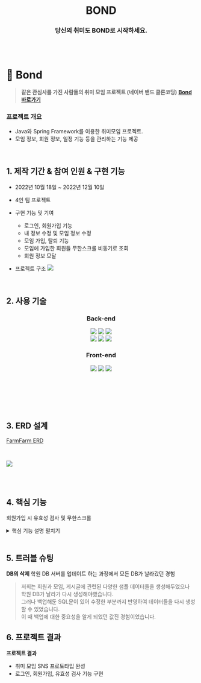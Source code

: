 <div align="center">
  <h1>BOND</h1>
  <h3>당신의 취미도 BOND로 시작하세요.</h3>
  <br>
<br>
</div>


# :pushpin: Bond
> **같은 관심사를 가진 사람들의 취미 모임 프로젝트 (네이버 밴드 클론코딩)**
> **[Bond 바로가기](http://146.56.191.169:8080)** <br>

### 프로젝트 개요

- Java와 Spring Framework를 이용한 취미모임 프로젝트.
- 모임 정보, 회원 정보, 일정 기능 등을 관리하는 기능 제공

</br>

## 1. 제작 기간 & 참여 인원 & 구현 기능
- 2022년 10월 18일 ~ 2022년 12월 10일
- 4인 팀 프로젝트
- 구현 기능 및 기여
  - 로그인, 회원가입 기능
  - 내 정보 수정 및 모임 정보 수정
  - 모임 가입, 탈퇴 기능
  - 모임에 가입한 회원들 무한스크롤 비동기로 조회
  - 회원 정보 모달 

- 프로젝트 구조
![](https://user-images.githubusercontent.com/110797113/221120531-819fca85-1d0c-457e-a9b1-d46d717c21cb.png)



</br>

## 2. 사용 기술

<div align="center">
  
### **Back-end**
<img src="https://img.shields.io/badge/Java11-007396?style=for-the-badge&logo=java&logoColor=white"> 
  <img src="https://img.shields.io/badge/Spring5.3.14-6DB33F?style=for-the-badge&logo=spring&logoColor=white">
  <img src="https://img.shields.io/badge/Oracle21C-F80000?style=for-the-badge&logo=oracle&logoColor=white">
  <br>
  <img src="https://img.shields.io/badge/Apache Tomcat9.0-F8DC75?style=for-the-badge&logo=apachetomcat&logoColor=white">
    <img src="https://img.shields.io/badge/Apache Maven-C71A36?style=for-the-badge&logo=ApacheMaven&logoColor=white">
    <img src="https://img.shields.io/badge/Spring Sequrity-6DB33F?style=for-the-badge&logo=SpringSecurity&logoColor=white">

### **Front-end**
  <img src="https://img.shields.io/badge/html5-E34F26?style=for-the-badge&logo=html5&logoColor=white"> 
  <img src="https://img.shields.io/badge/css-1572B6?style=for-the-badge&logo=css3&logoColor=white"> 
  <img src="https://img.shields.io/badge/javascript-F7DF1E?style=for-the-badge&logo=javascript&logoColor=black"> 

</div>

</br></br>

<br><br>

## 3. ERD 설계
[FarmFarm ERD](https://www.erdcloud.com/d/rH52AGzEpuXjv7vir) 

<br>

![](https://user-images.githubusercontent.com/110797113/221129589-d3bbbf07-0888-4a18-b289-573cc86e827a.png)

<br><br>

## 4. 핵심 기능
회원가입 시 유효성 검사 및 무한스크롤
<details> 
<summary> 핵심 기능 설명 펼치기 </summary>

- 카테고리 별 게시판 목록이 나옴.
- 원하는 검색어를 원하는 조건별(제목, 내용, 제목+내용)로 검색 가능.
- 원하는 정렬 방식(최신순, 조회수, 좋아요)을 선택해 게시글 조회.
- 페이지네이션을 이용해 게시판 페이지를 이동.
- 코드 보러 가기
  - [Controller](https://github.com/Seo-de/FarmFarm/blob/main/FarmFarm/src/main/java/edu/kh/farmfarm/board/controller/BoardListController.java)
  - [Service](https://github.com/Seo-de/FarmFarm/blob/main/FarmFarm/src/main/java/edu/kh/farmfarm/board/model/service/BoardListServiceImpl.java)
  - [JS](https://github.com/Seo-de/FarmFarm/blob/main/FarmFarm/src/main/webapp/resources/js/board/boardList.js)
  <br>
  

</details>


</br>

## 5. 트러블 슈팅
**DB의 삭제**
학원 DB 서버를 업데이트 하는 과정에서 모든 DB가 날라갔던 경험
> 저희는 회원과 모임, 게시글에 관련된 다양한 샘플 데이터들을 생성해두었으나 학원 DB가 날라가 다시 생성해야했습니다.<br>
> 그러나 백업해둔 SQL문이 있어 수정한 부분까지 반영하여 데이터들을 다시 생성할 수 있었습니다.<br>
> 이 때 백업에 대한 중요성을 알게 되었던 값진 경험이었습니다.<br>


## 6. 프로젝트 결과

**프로젝트 결과**
- 취미 모임 SNS 프로토타입 완성
- 로그인, 회원가입, 유효성 검사 기능 구현

